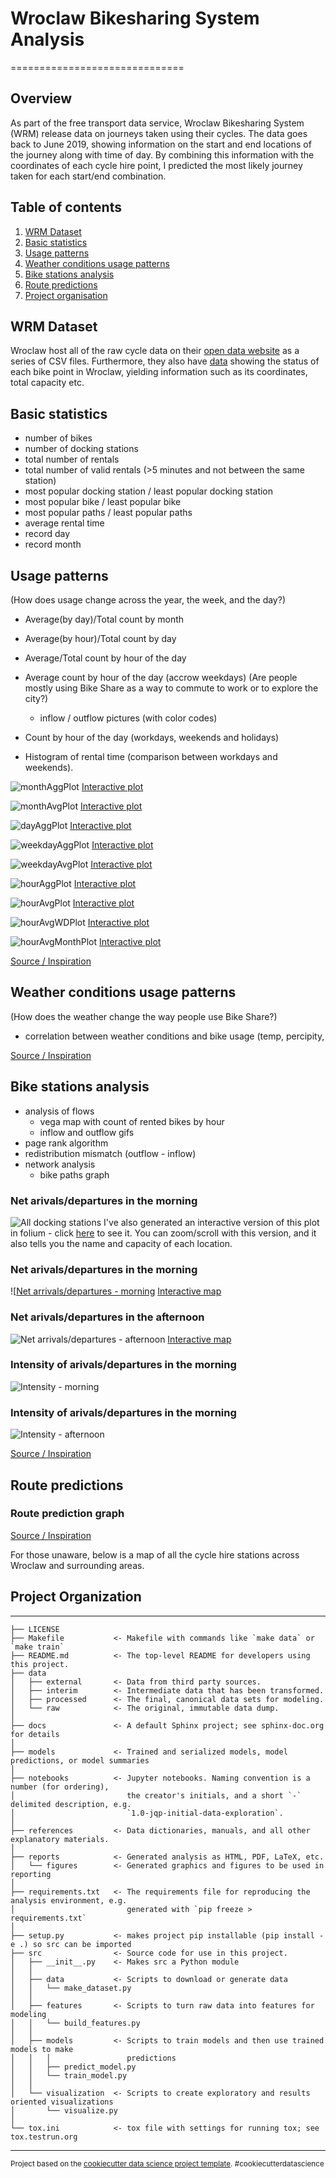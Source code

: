 # Wroclaw Bikesharing System Analysis
==============================

## Overview
As part of the free transport data service, Wroclaw Bikesharing System (WRM) release data on journeys taken using their cycles. The data goes back to June 2019, showing information on the start and end locations of the journey along with time of day. By combining this information with the coordinates of each cycle hire point, I predicted the most likely journey taken for each start/end combination.

## Table of contents
1. [WRM Dataset](#dataset)
2. [Basic statistics](#statistics)
3. [Usage patterns](#usage_patterns)
4. [Weather conditions usage patterns](#weather)
5. [Bike stations analysis](#stations)
6. [Route predictions](#route)
7. [Project organisation](#project)

## WRM Dataset <a id="dataset"></a>
Wroclaw host all of the raw cycle data on their [open data website](https://www.wroclaw.pl/open-data/dataset/wrmprzejazdy_data) as a series of CSV files. Furthermore, they also have [data](https://www.wroclaw.pl/open-data/dataset/nextbikesoap_data) showing the status of each bike point in Wroclaw, yielding information such as its coordinates, total capacity etc.

## Basic statistics <a id="statistics"></a>
- number of bikes
- number of docking stations
- total number of rentals
- total number of valid rentals (>5 minutes and not between the same station)
- most popular docking station / least popular docking station
- most popular bike  / least popular bike
- most popular paths / least popular paths
- average rental time
- record day
- record month

## Usage patterns <a id="usage_patterns"></a>
(How does usage change across the year, the week, and the day?)
- Average(by day)/Total count by month
- Average(by hour)/Total count by day
- Average/Total count by hour of the day
- Average count by hour of the day (accrow weekdays)
	(Are people mostly using Bike Share as a way to commute to work or to explore the city?)
	- inflow / outflow pictures (with color codes)
- Count by hour of the day (workdays, weekends and holidays)

- Histogram of rental time (comparison between workdays and weekends).

![monthAggPlot](images/plots/monthAggPlot.png)
[Interactive plot](https://nbviewer.jupyter.org/github/sebastian-konicz/WRM/blob/master/notebooks/reports/RidingPatternsPlots.ipynb#monthAggPlot)

![monthAvgPlot](images/plots/monthAvgPlot.png)
[Interactive plot](https://nbviewer.jupyter.org/github/sebastian-konicz/WRM/blob/master/notebooks/reports/RidingPatternsPlots.ipynb#monthAvgPlot)

![dayAggPlot](images/plots/dayAggPlot.png)
[Interactive plot](https://nbviewer.jupyter.org/github/sebastian-konicz/WRM/blob/master/notebooks/reports/RidingPatternsPlots.ipynb#dayAggPlot)

![weekdayAggPlot](images/plots/weekdayAggPlot.png)
[Interactive plot](https://nbviewer.jupyter.org/github/sebastian-konicz/WRM/blob/master/notebooks/reports/RidingPatternsPlots.ipynb#weekdayAggPlot)

![weekdayAvgPlot](images/plots/weekdayAvgPlot.png)
[Interactive plot](https://nbviewer.jupyter.org/github/sebastian-konicz/WRM/blob/master/notebooks/reports/RidingPatternsPlots.ipynb#weekdayAvgPlot)

![hourAggPlot](images/plots/hourAggPlot.png)
[Interactive plot](https://nbviewer.jupyter.org/github/sebastian-konicz/WRM/blob/master/notebooks/reports/RidingPatternsPlots.ipynb#hourAggPlot)

![hourAvgPlot](images/plots/hourAvgPlot.png)
[Interactive plot](https://nbviewer.jupyter.org/github/sebastian-konicz/WRM/blob/master/notebooks/reports/RidingPatternsPlots.ipynb#hourAvgPlot)

![hourAvgWDPlot](images/plots/hourAvgWDPlot.png)
[Interactive plot](https://nbviewer.jupyter.org/github/sebastian-konicz/WRM/blob/master/notebooks/reports/RidingPatternsPlots.ipynb#hourAvgWDPlot)

![hourAvgMonthPlot](images/plots/hourAvgMonthPlot.png)
[Interactive plot](https://nbviewer.jupyter.org/github/sebastian-konicz/WRM/blob/master/notebooks/reports/RidingPatternsPlots.ipynb#hourAvgMonthPlot)

[Source / Inspiration](https://medium.com/analytics-vidhya/how-to-finish-top-10-percentile-in-bike-sharing-demand-competition-in-kaggle-part-1-c816ea9c51e1)

## Weather conditions usage patterns <a id="weather"></a>
(How does the weather change the way people use Bike Share?)
- correlation between weather conditions and bike usage (temp, percipity,

[Source / Inspiration](https://towardsdatascience.com/exploring-toronto-bike-share-ridership-using-python-3dc87d35cb62)

## Bike stations analysis <a id="stations"></a>
- analysis of flows
	- vega map with count of rented bikes by hour
	- inflow and outflow gifs
- page rank algorithm
- redistribution mismatch (outflow - inflow)
- network analysis
	- bike paths graph

### Net arivals/departures in the morning
![All docking stations](images/final/DockingStationsMapBlack.png)
I've also generated an interactive version of this plot in folium - click [here](https://sebastian-konicz.github.io/WRM/images/DockingStationsMapBlack.html) to see it. You can zoom/scroll with this version, and it also tells you the name and capacity of each location.

### Net arivals/departures in the morning
![[Net arrivals/departures - morning](images/final/NetArivals-morning.png)
[Interactive map](images/sites/NetArivalDepartures-morning.html)

### Net arivals/departures in the afternoon
![Net arrivals/departures - afternoon](images/final/NetArivals-afternoon.png)
[Interactive map](images/sites/NetArivalDepartures-afternoon.html)

### Intensity of arivals/departures in the morning
![Intensity - morning](images/final/IntensityMorning.gif)

### Intensity of arivals/departures in the morning
![Intensity - afternoon](images/final/IntensityMorning.gif)

[Source / Inspiration](https://github.com/charlie1347/TfL_bikes)

<a id="route"></a>
## Route predictions

### Route prediction graph

[Source / Inspiration](https://github.com/charlie1347/TfL_bikes)


For those unaware, below is a map of all the cycle hire stations across Wroclaw and surrounding areas.


## Project Organization <a id="project"></a>
------------

    ├── LICENSE
    ├── Makefile           <- Makefile with commands like `make data` or `make train`
    ├── README.md          <- The top-level README for developers using this project.
    ├── data
    │   ├── external       <- Data from third party sources.
    │   ├── interim        <- Intermediate data that has been transformed.
    │   ├── processed      <- The final, canonical data sets for modeling.
    │   └── raw            <- The original, immutable data dump.
    │
    ├── docs               <- A default Sphinx project; see sphinx-doc.org for details
    │
    ├── models             <- Trained and serialized models, model predictions, or model summaries
    │
    ├── notebooks          <- Jupyter notebooks. Naming convention is a number (for ordering),
    │                         the creator's initials, and a short `-` delimited description, e.g.
    │                         `1.0-jqp-initial-data-exploration`.
    │
    ├── references         <- Data dictionaries, manuals, and all other explanatory materials.
    │
    ├── reports            <- Generated analysis as HTML, PDF, LaTeX, etc.
    │   └── figures        <- Generated graphics and figures to be used in reporting
    │
    ├── requirements.txt   <- The requirements file for reproducing the analysis environment, e.g.
    │                         generated with `pip freeze > requirements.txt`
    │
    ├── setup.py           <- makes project pip installable (pip install -e .) so src can be imported
    ├── src                <- Source code for use in this project.
    │   ├── __init__.py    <- Makes src a Python module
    │   │
    │   ├── data           <- Scripts to download or generate data
    │   │   └── make_dataset.py
    │   │
    │   ├── features       <- Scripts to turn raw data into features for modeling
    │   │   └── build_features.py
    │   │
    │   ├── models         <- Scripts to train models and then use trained models to make
    │   │   │                 predictions
    │   │   ├── predict_model.py
    │   │   └── train_model.py
    │   │
    │   └── visualization  <- Scripts to create exploratory and results oriented visualizations
    │       └── visualize.py
    │
    └── tox.ini            <- tox file with settings for running tox; see tox.testrun.org


--------

<p><small>Project based on the <a target="_blank" href="https://drivendata.github.io/cookiecutter-data-science/">cookiecutter data science project template</a>. #cookiecutterdatascience</small></p>
